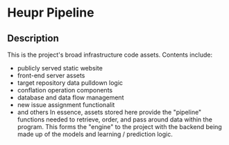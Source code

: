 # Heupr Pipeline

## Description

This is the project's broad infrastructure code assets. Contents include:  
- publicly served static website
- front-end server assets
- target repository data pulldown logic
- conflation operation components
- database and data flow management
- new issue assignment functionalit
- and others
In essence, assets stored here provide the "pipeline" functions needed to
retrieve, order, and pass around data within the program. This forms the
"engine" to the project with the backend being made up of the models and
learning / prediction logic.  
